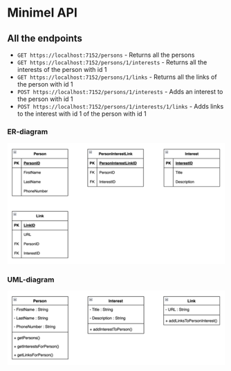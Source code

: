 # Minimel API

## All the endpoints

- `GET https://localhost:7152/persons` - Returns all the persons
- `GET https://localhost:7152/persons/1/interests` - Returns all the interests of the person with id 1
- `GET https://localhost:7152/persons/1/links` - Returns all the links of the person with id 1
- `POST https://localhost:7152/persons/1/interests` - Adds an interest to the person with id 1
- `POST https://localhost:7152/persons/1/interests/1/links` - Adds links to the interest with id 1 of the person with id 1

### ER-diagram

![ERD](./API/assets/ERD.png)

### UML-diagram

![UML](./API/assets/UML.png)
